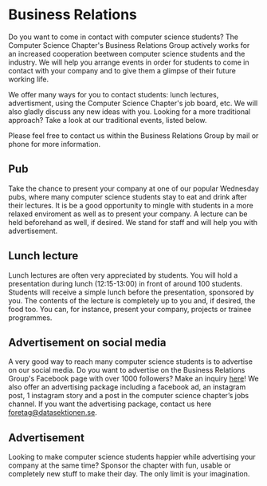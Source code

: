 # Business Relations

Do you want to come in contact with computer science students?
The Computer Science Chapter's Business Relations Group actively works for an increased
cooperation beetween computer science students and the industry. We will help
you arrange events in order for students to come in contact with your company
and to give them a glimpse of their future working life.

We offer many ways for you to contact students: lunch lectures, advertisment,
using the Computer Science Chapter's job board, etc. We will also gladly discuss
any new ideas with you. Looking for a more traditional approach? Take a look at
our traditional events, listed below.

Please feel free to contact us within the Business Relations Group by mail or phone
for more information.

## Pub

Take the chance to present your company at one of our popular Wednesday pubs,
where many computer science students stay to eat and drink after their lectures.
It is be a good opportunity to mingle with students in a more relaxed enviroment
as well as to present your company. A lecture can be held beforehand as well, if
desired. We stand for staff and will help you with advertisement.

## Lunch lecture

Lunch lectures are often very appreciated by students. You will hold a
presentation during lunch (12:15-13:00) in front of around 100 students.
Students will receive a simple lunch before the presentation, sponsored
by you. The contents of the lecture is completely up to you and, if
desired, the food too. You can, for instance, present your company, projects or
trainee programmes.

## Advertisement on social media

A very good way to reach many computer science students is to advertise on our social media. Do you want to advertise on the Business Relations Group's Facebook page with over 1000 followers? Make an inquiry [here](https://docs.google.com/forms/d/e/1FAIpQLSckG6WdOWUJzq-wQZYSc600Ted_N6PY6QM5l65DILzeyPFZoA/viewform?usp=sf_link)! We also offer an advertising package including  a facebook ad, an instagram post, 1 instagram story and a post in the computer science chapter’s jobs channel. If you want the advertising package, contact us here [foretag@datasektionen.se](mailto:foretag@datasektionen.se).

## Advertisement

Looking to make computer science students happier while advertising your company
at the same time? Sponsor the chapter with fun, usable or completely new
stuff to make their day. The only limit is your imagination.
